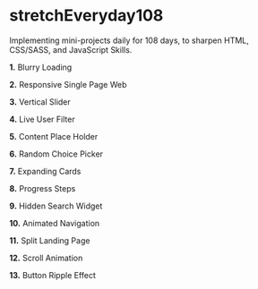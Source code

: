 # stretchEveryday108

Implementing mini-projects daily for 108 days, to sharpen HTML, CSS/SASS, and JavaScript Skills.

**1.** Blurry Loading

**2.** Responsive Single Page Web

**3.** Vertical Slider

**4.** Live User Filter

**5.** Content Place Holder

**6.** Random Choice Picker

**7.** Expanding Cards

**8.** Progress Steps

**9.** Hidden Search Widget

**10.** Animated Navigation

**11.** Split Landing Page

**12.** Scroll Animation

**13.** Button Ripple Effect
